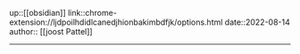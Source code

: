 up::[[obsidian]]
link::chrome-extension://ljdpoilhdidlcanedjhionbakimbdfjk/options.html
date::2022-08-14
author:: [[joost Pattel]]

----